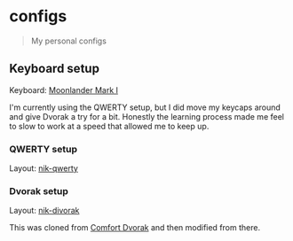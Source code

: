 # configs
> My personal configs

## Keyboard setup

Keyboard: [Moonlander Mark I](https://www.zsa.io/moonlander/)

I'm currently using the QWERTY setup, but I did move my keycaps around and
give Dvorak a try for a bit. Honestly the learning process made me feel to
slow to work at a speed that allowed me to keep up.

### QWERTY setup

Layout: [nik-qwerty](https://configure.ergodox-ez.com/moonlander/layouts/gQWL3/latest/0)

### Dvorak setup

Layout: [nik-divorak](https://configure.ergodox-ez.com/moonlander/layouts/yZeAP/latest/0)

This was cloned from [Comfort Dvorak](https://configure.ergodox-ez.com/moonlander/layouts/bgWWV/latest/0) and then modified from there.
